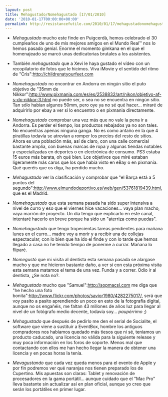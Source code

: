 ```yaml
---
layout: post
title: Mehagustado/Nomehagustado [17/01/2010]
date: '2010-01-17T00:00:00+00:00'
permalink: http://resistancefutile.com/2010/01/17/mehagustadonomehagustado-17012010/
---
```

- *Mehagustado* mucho este finde en Puigcerdà, hemos celebrado el 30 cumpleaños de uno de mis mejores amigos en el Mundo Real&trade; nos lo hemos pasado genial. Enorme el momento gimkana en el que el homenajeado se marcó unas dedicatorias brutales a los asistentes. 

- También *mehagustado* que a Xevi le haya gustado el vídeo con un recopilatorio de fotos que le hicimos. Viva iMovie y el sentido del ritmo de "Cris":http://childrenatyourfeet.com

- *Nomehagustado* no encontrar en Andorra en ningún sitio el puto objetivo de "35mm de Nikkor":http://www.pixmania.com/es/es/2538832/art/nikon/objetivo-af-s-dx-nikkor-3.html no puede ser, o sea no se encuentra en ningún sitio. Tan sólo habían algunos 50mm, pero oye ya no sé qué hacer... miraré de adquirirlo por ebay a ver si lo encuentro o en pixmania directamente.

- *Nomehagustado* comprobar una vez más que no vale la pena ir a Andorra. Es perder el tiempo, los productos rebajados ya no son tales. No encuentras apenas ninguna ganga. No es como antaño en la que 4 piratillas todavía se atrevían a romper los precios del resto de sitios. Ahora es una población más, así de claro, con una calle comercial bastante amplia, con buenas marcas de ropa y algunas tiendas notables y especializadas en deportes o en electrónica de consumo. PS3 estaba 15 euros más barata, oh qué bien. Los objetivos que miré estaban ligeramente más caros que los que había visto en eBay o en pixmanía. Qué queréis que os diga, ha perdido mucho.

- *Mehagustado* ver la clasificación y comprobar que "el Barça está a 5 puntos del segundo":http://www.elmundodeportivo.es/web/gen/53761819439.html, que es el Madrid.

- *Nomehagustado* que esta semana pasada ha sido super intensiva a nivel de curro y eso que el viernes hice vacaciones... vaya plan macho, vaya marrón de proyecto. Un día tengo que explicarlo en este canal, intentaré hacerlo en breve porque ha sido un "aterriza como puedas".

- *Nomehagustado* que tengo tropecientas tareas pendientes para mañana lunes en el curro... madre voy a morir y a recibir una de collejas espectacular, con lo bien que ha ido el finde y con lo tarde que hemos llegado a casa no he tenido tiempo de ponerme a currar. Mañana lo fliparé.

- *Nomegustó* que mi visita al dentista esta semana pasada se alargase mucho y que me hicieron bastante daño, a ver si con esta próxima visita esta semana matamos el tema de una vez. Funda y a correr. Odio ir al dentista, ¿Se nota no?.

- *Mehagustado* mucho que "Samuel":http://sopmacsl.com me diga que "he hecho una foto bonita":http://www.flickr.com/photos/savior1980/4282275017/, será que voy pasito a pasito aprendiendo un poco en esto de la fotografía digital, aunque no os engañéis, me faltan 43 millones de años luz para llegar al nivel de un fotógrafo medio decente, todavía soy... *paupérrimo* ;)

- *Mehagustado* que después de pedirlo me den el serial de Socialite, el software que viene a sustituir a EventBox, hombre los antiguos compradores nos habíamos quedado más tiesos que ni sé, teníamos un producto caducado, una licencia no válida para la siguiente release y muy poca información en los foros de soporte. Menos mal que contactando con ellos me han hecho llegar la manera de obtener una licencia y en pocas horas la tenía.

- *Mevagustando* que cada vez queda menos para el evento de Apple y por fin podremos ver qué naranjas nos tienen preparado los de Cupertino. Mis apuestas son claras: Tablet y renovación de procesadores en la gama portátil... aunque cuidado que el "Mac Pro" lleva bastante sin actualizar así en plan oficial, aunque yo creo que serán los portátiles en primer lugar.
